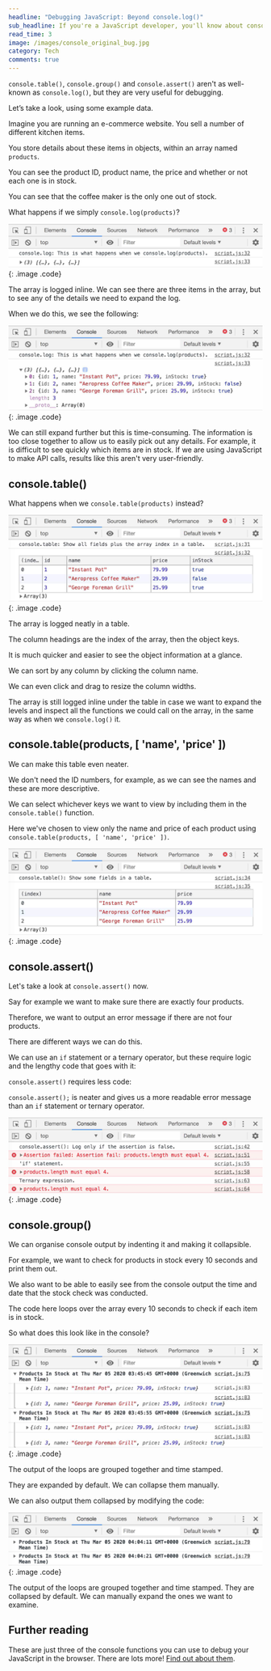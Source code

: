 ```yaml
---
headline: "Debugging JavaScript: Beyond console.log()"
sub_headline: If you're a JavaScript developer, you'll know about console.log(), but have you heard of console.table(), console.group() or console.assert()?
read_time: 3
image: /images/console_original_bug.jpg
category: Tech
comments: true
---
```


`console.table()`, `console.group()` and `console.assert()` aren't as well-known as `console.log()`, but they are very useful for debugging.

Let’s take a look, using some example data.

Imagine you are running an e-commerce website.  You sell a number of different kitchen items.

<script src="https://gist.github.com/SuzeShardlow/dca11680038f24f666acb47130f72d3d.js"></script>

You store details about these items in objects, within an array named `products`.

You can see the product ID, product name, the price and whether or not each one is in stock.

You can see that the coffee maker is the only one out of stock.

What happens if we simply `console.log(products)`?

![image](/images/console_log_1.jpg){: .image .code}

The array is logged inline.  We can see there are three items in the array, but to see any of the details we need to expand the log.

When we do this, we see the following:

![image](/images/console_log_2.jpg){: .image .code}

We can still expand further but this is time-consuming.  The information is too close together to allow us to easily pick out any details.  For example, it is difficult to see quickly which items are in stock.  If we are using JavaScript to make API calls, results like this aren't very user-friendly.

## console.table()

What happens when we `console.table(products)` instead?

![image](/images/console_table_1.jpg){: .image .code}

The array is logged neatly in a table.

The column headings are the index of the array, then the object keys.

It is much quicker and easier to see the object information at a glance.

We can sort by any column by clicking the column name.

We can even click and drag to resize the column widths.

The array is still logged inline under the table in case we want to expand the levels and inspect all the functions we could call on the array, in the same way as when we `console.log()` it.

## console.table(products, [ 'name', 'price' ])

We can make this table even neater.

We don't need the ID numbers, for example, as we can see the names and these are more descriptive.

We can select whichever keys we want to view by including them in the `console.table()` function.

Here we've chosen to view only the name and price of each product using `console.table(products, [ 'name', 'price' ])`.

![image](/images/console_table_2.jpg){: .image .code}

## console.assert()

Let's take a look at `console.assert()` now.

Say for example we want to make sure there are exactly four products.

Therefore, we want to output an error message if there are not four products.

There are different ways we can do this.

We can use an `if` statement or a ternary operator, but these require logic and the lengthy code that goes with it:

<script src="https://gist.github.com/SuzeShardlow/6705264a8d5474bc0febf777776e41d3.js"></script>

<script src="https://gist.github.com/SuzeShardlow/f6169e463dd9f9f010572223d550a496.js"></script>

`console.assert()` requires less code:

<script src="https://gist.github.com/SuzeShardlow/f9133a2d72834a55a6e59b159f3ca4a8.js"></script>

`console.assert();` is neater and gives us a more readable error message than an `if` statement or ternary operator.

![image](/images/console_assert.jpg){: .image .code}

## console.group()

We can organise console output by indenting it and making it collapsible.

For example, we want to check for products in stock every 10 seconds and print them out.

We also want to be able to easily see from the console output the time and date that the stock check was conducted.

The code here loops over the array every 10 seconds to check if each item is in stock.

<script src="https://gist.github.com/SuzeShardlow/9a8cdd1d43f36c97debdde1ab32c766f.js"></script>

So what does this look like in the console?

![image](/images/console_group_1.jpg){: .image .code}

The output of the loops are grouped together and time stamped.

They are expanded by default.  We can collapse them manually.

We can also output them collapsed by modifying the code:

<script src="https://gist.github.com/SuzeShardlow/be3f24f8df855673784bcf8947affa1f.js"></script>

![image](/images/console_group_2.jpg){: .image .code}

The output of the loops are grouped together and time stamped.  They are collapsed by default.  We can manually expand the ones we want to examine.


## Further reading

These are just three of the console functions you can use to debug your JavaScript in the browser.  There are lots more!  [Find out about them](https://developer.mozilla.org/en-US/docs/Web/API/Console_API).
